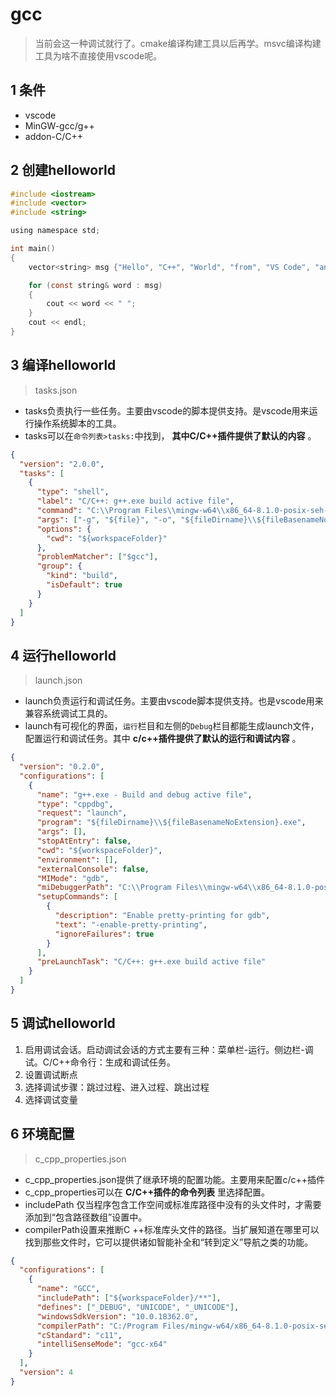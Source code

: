 # gcc

> 当前会这一种调试就行了。cmake编译构建工具以后再学。msvc编译构建工具为啥不直接使用vscode呢。


## 1 条件

* vscode
* MinGW-gcc/g++
* addon-C/C++

## 2 创建helloworld

```C
#include <iostream>
#include <vector>
#include <string>

using namespace std;

int main()
{
    vector<string> msg {"Hello", "C++", "World", "from", "VS Code", "and the C++ extension!"};

    for (const string& word : msg)
    {
        cout << word << " ";
    }
    cout << endl;
}
```

## 3 编译helloworld
> tasks.json

* tasks负责执行一些任务。主要由vscode的脚本提供支持。是vscode用来运行操作系统脚本的工具。
* tasks可以在`命令列表>tasks:`中找到， **其中C/C++插件提供了默认的内容** 。
```json
{
  "version": "2.0.0",
  "tasks": [
    {
      "type": "shell",
      "label": "C/C++: g++.exe build active file",
      "command": "C:\\Program Files\\mingw-w64\\x86_64-8.1.0-posix-seh-rt_v6-rev0\\mingw64\\bin\\g++.exe",
      "args": ["-g", "${file}", "-o", "${fileDirname}\\${fileBasenameNoExtension}.exe"],
      "options": {
        "cwd": "${workspaceFolder}"
      },
      "problemMatcher": ["$gcc"],
      "group": {
        "kind": "build",
        "isDefault": true
      }
    }
  ]
}
```

## 4 运行helloworld
> launch.json

* launch负责运行和调试任务。主要由vscode脚本提供支持。也是vscode用来兼容系统调试工具的。
* launch有可视化的界面，`运行`栏目和左侧的`Debug`栏目都能生成launch文件，配置运行和调试任务。其中 **c/c++插件提供了默认的运行和调试内容** 。

```json
{
  "version": "0.2.0",
  "configurations": [
    {
      "name": "g++.exe - Build and debug active file",
      "type": "cppdbg",
      "request": "launch",
      "program": "${fileDirname}\\${fileBasenameNoExtension}.exe",
      "args": [],
      "stopAtEntry": false,
      "cwd": "${workspaceFolder}",
      "environment": [],
      "externalConsole": false,
      "MIMode": "gdb",
      "miDebuggerPath": "C:\\Program Files\\mingw-w64\\x86_64-8.1.0-posix-seh-rt_v6-rev0\\mingw64\\bin\\gdb.exe",
      "setupCommands": [
        {
          "description": "Enable pretty-printing for gdb",
          "text": "-enable-pretty-printing",
          "ignoreFailures": true
        }
      ],
      "preLaunchTask": "C/C++: g++.exe build active file"
    }
  ]
}
```

## 5 调试helloworld

1. 启用调试会话。启动调试会话的方式主要有三种：菜单栏-运行。侧边栏-调试。C/C++命令行：生成和调试任务。
2. 设置调试断点
3. 选择调试步骤：跳过过程、进入过程、跳出过程
4. 选择调试变量

## 6 环境配置
> c_cpp_properties.json

* c_cpp_properties.json提供了继承环境的配置功能。主要用来配置c/c++插件
* c_cpp_properties可以在 **C/C++插件的命令列表** 里选择配置。
* includePath 仅当程序包含工作空间或标准库路径中没有的头文件时，才需要添加到“包含路径数组”设置中。
* compilerPath设置来推断C ++标准库头文件的路径。当扩展知道在哪里可以找到那些文件时，它可以提供诸如智能补全和“转到定义”导航之类的功能。

```json
{
  "configurations": [
    {
      "name": "GCC",
      "includePath": ["${workspaceFolder}/**"],
      "defines": ["_DEBUG", "UNICODE", "_UNICODE"],
      "windowsSdkVersion": "10.0.18362.0",
      "compilerPath": "C:/Program Files/mingw-w64/x86_64-8.1.0-posix-seh-rt_v6-rev0/mingw64/bin/g++.exe",
      "cStandard": "c11",
      "intelliSenseMode": "gcc-x64"
    }
  ],
  "version": 4
}
```